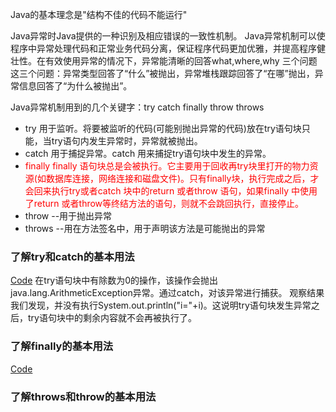 Java的基本理念是"结构不佳的代码不能运行"

Java异常时Java提供的一种识别及相应错误的一致性机制。
Java异常机制可以使程序中异常处理代码和正常业务代码分离，保证程序代码更加优雅，并提高程序健壮性。在有效使用异常的情况下，异常能清晰的回答what,where,why 三个问题这三个问题：异常类型回答了“什么”被抛出，异常堆栈跟踪回答了“在哪”抛出，异常信息回答了“为什么被抛出”。

Java异常机制用到的几个关键字：try catch finally throw throws
* try 用于监听。将要被监听的代码(可能别抛出异常的代码)放在try语句块只能，当try语句内发生异常时，异常就被抛出。
* catch 用于捕捉异常。catch 用来捕捉try语句块中发生的异常。
* <font color='red'>finally finally 语句块总是会被执行。它主要用于回收再try块里打开的物力资源(如数据库连接，网络连接和磁盘文件)。只有finally块，执行完成之后，才会回来执行try或者catch 块中的return 或者throw 语句，如果finally 中使用了return 或者throw等终结方法的语句，则就不会跳回执行，直接停止。</font>
* throw --用于抛出异常
* throws --用在方法签名中，用于声明该方法是可能抛出的异常

### 了解try和catch的基本用法
[Code](../Code/Demo1.java)
在try语句块中有除数为0的操作，该操作会抛出java.lang.ArithmeticException异常。通过catch，对该异常进行捕获。
观察结果我们发现，并没有执行System.out.println("i="+i)。这说明try语句块发生异常之后，try语句块中的剩余内容就不会再被执行了。

### 了解finally的基本用法
[Code](../Code/Demon2.java)

### 了解throws和throw的基本用法

